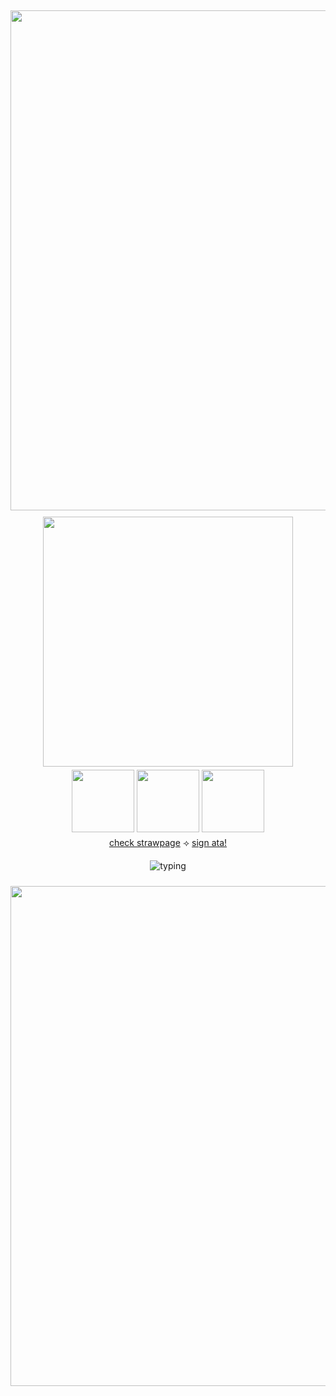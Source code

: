 
<div align="center">

  <img src="https://64.media.tumblr.com/c6c3bf585da3a67da50714bbe2184824/8005cd504656d056-8c/s2048x3072/4781ba92d63cd6837ea906c966751d4b102fb8b7.pnj" width="800" style="margin:5px 0;"/>


  <img src="https://media.discordapp.net/attachments/993815413018337330/1411646195339886592/Untitled16_20250831173740.png?ex=68b56978&is=68b417f8&hm=3dcfe7fec5c54eb93af10d96210dfcee1c608b4a43aa4a045969fffee035d13b&=&format=webp&quality=lossless&width=1448&height=1448" width="400" style="margin:5px 0;"/>


  <div>
    <img src="https://64.media.tumblr.com/41c942506c7e91ff3b97cc77d6641eb4/15dd7e1a372ddd71-d0/s250x400/d6beb792537426901a7907997d60055453a6e511.pnj" width="100"/>
    <img src="https://64.media.tumblr.com/4a13830dd275bcafd1482e1dbb1fc45e/473928ea48888009-f0/s100x200/a8cd6e26130895738be1887f4bbdebaa7a0b4689.gifv" width="100"/>
    <img src="https://64.media.tumblr.com/cf7afc875178a62853e0ee6847577fb3/a2b9a9b92798b874-0a/s100x200/464e87c2400c1fb73b414f6571ad8732ecddbc91.gifv" width="100"/>
  </div>

  <div style="margin:5px 0;">
    <a href="https://calendular.straw.page/">check strawpage</a> ⟢
    <a href="https://calindean.atabook.org/">sign ata!</a>
  </div>

  <img 
    src="https://readme-typing-svg.herokuapp.com?font=Times+New+Roman&size=20&duration=2000&pause=800&color=C75606&center=true&vCenter=true&width=700&lines=Usually%20in%20class%20so%20w2i...;c*h%20always%20encouraged!;int%20anytime...%20ok...?;check%20my%20strawpage%20too!)" 
    alt="typing"
    style="margin:5px 0;"
  />

  <img src="https://media.discordapp.net/attachments/993815413018337330/1411646195729698836/Untitled15_20250831173652.png?ex=68b56978&is=68b417f8&hm=a2e613f947f5cf4f29aa081495b0ebee4165e3d8b7417f711ecde450b7892994&=&format=webp&quality=lossless&width=2576&height=858" width="800" style="margin:5px 0;"/>

</div>





  

<!--
**pllayer-132/pllayer-132** is a ✨ _special_ ✨ repository because its `README.md` (this file) appears on your GitHub profile.

Here are some ideas to get you started:

- 🔭 I’m currently working on ...
- 🌱 I’m currently learning ...
- 👯 I’m looking to collaborate on ...
- 🤔 I’m looking for help with ...
- 💬 Ask me about ...
- 📫 How to reach me: ...
- 😄 Pronouns: ...
- ⚡ Fun fact: ...
-->
